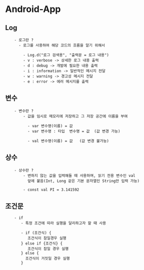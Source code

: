 # Android-App


   ## Log 

        - 로그란 ? 
          - 로그를 사용하여 해당 코드의 흐름을 알기 위해서

            - Log.d("로그 검색용", "출력문 = 로그 내용")
            - v : verbose -> 상세한 로그 내용 출력
            - d : debug -> 개발에 필요한 내용 출력
            - i : information -> 일반적인 메시지 전달
            - w : warning -> 경고성 메시지 전달 
            - e : error -> 에러 메시지를 출력

    


  ## 변수 


        - 변수란 ?
            - 값을 임시로 메모리에 저장하고 그 저장 공간에 이름을 부여

              - var 변수명(이름) = 값 
              - var 변수명 : 타입  변수명 = 값  (값 변경 가능)
            
              - val 변수명(이름) = 값   (값 변경 불가능)


  ## 상수 

        - 상수란 ?
            - 변하지 않는 값을 입력해둘 때 사용하며, 읽기 전용 변수인 val
              앞에 붙음(Int, Long 같은 기본 문자열인 String만 입력 가능)

            - const val PI = 3.141592

  ## 조건문 

        - if
           - 특정 조건에 따라 실행을 달리하고자 할 때 사용

           - if (조건식) {
              조건식이 참일경우 실행
           } else if {조건식} {
              조건식이 참일 경우 실행
           } else {
             조건식이 거짓일 경우 실행
           }

